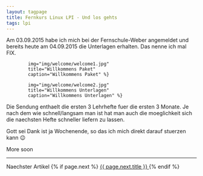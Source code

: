 ```yaml
---
layout: tagpage
title: Fernkurs Linux LPI - Und los gehts
tags: lpi
---
```

Am 03.09.2015 habe ich mich bei der Fernschule-Weber angemeldet und bereits heute am 04.09.2015 die Unterlagen erhalten.
Das nenne ich mal FIX.


            img="img/welcome/welcome1.jpg"
            title="Willkommens Paket"
            caption="Willkommens Paket" %}

            img="img/welcome/welcome2.jpg"
            title="Willkommens Unterlagen"
            caption="Willkommens Unterlagen" %}

Die Sendung enthaelt die ersten 3 Lehrhefte fuer die ersten 3 Monate.
Je nach dem wie schnell/langsam man ist hat man auch die moeglichkeit sich die naechsten Hefte schneller liefern zu lassen.

Gott sei Dank ist ja Wochenende, so das ich mich direkt darauf stuerzen kann 😉

More soon

---
Naechster Artikel
{% if page.next %}
  <a href="{{ page.next.url }}">
    {{ page.next.title }}
  </a>
{% endif %}
